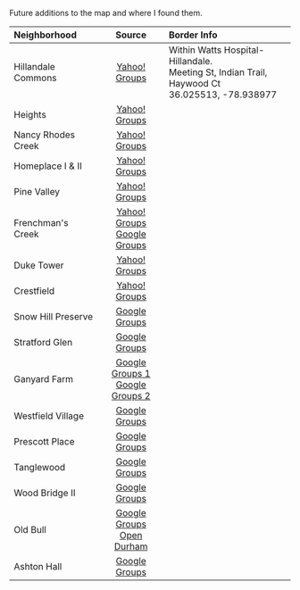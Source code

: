 Future additions to the map and where I found them.

|Neighborhood        |Source|Border Info|
|:-------------------|:----:|:----------|
|Hillandale Commons  |[Yahoo! Groups](https://groups.yahoo.com/neo/groups/hillandalecommons/info)|Within Watts Hospital-Hillandale.<br>Meeting St, Indian Trail, Haywood Ct<br>36.025513, -78.938977|
|Heights             |[Yahoo! Groups](https://groups.yahoo.com/neo/groups/HeightsNeighbors/info)||
|Nancy Rhodes Creek  |[Yahoo! Groups](https://groups.yahoo.com/neo/groups/nancyrhodescreekna/info)||
|Homeplace I & II    |[Yahoo! Groups](https://groups.yahoo.com/neo/groups/homeplace2/info)||
|Pine Valley         |[Yahoo! Groups](https://groups.yahoo.com/neo/groups/pinevalleyneighborhood/info)||
|Frenchman's Creek|[Yahoo! Groups](https://groups.yahoo.com/neo/groups/FrenchmansCreekDrive/info)<br>[Google Groups](https://groups.google.com/forum/#!aboutgroup/frenchmanscreek)||
|Duke Tower          |[Yahoo! Groups](https://groups.yahoo.com/neo/groups/duketower/info)||
|Crestfield          |[Yahoo! Groups](https://groups.yahoo.com/neo/groups/CrestfieldOwnersAssn/info)||
|Snow Hill Preserve  |[Google Groups](https://groups.google.com/forum/#!forum/snow-hill-preserve-hoa)||
|Stratford Glen      |[Google Groups](https://groups.google.com/forum/#!forum/stratford-glen)||
|Ganyard Farm        |[Google Groups 1](https://groups.google.com/forum/#!forum/ganyardfarm)<br>[Google Groups 2](https://groups.google.com/forum/#!forum/ganyard-farm-townhome-hoa)||
|Westfield Village   |[Google Groups](https://groups.google.com/forum/#!forum/westfieldvillage)||
|Prescott Place      |[Google Groups](https://groups.google.com/forum/#!forum/prescott-place)||
|Tanglewood          |[Google Groups](https://groups.google.com/forum/#!forum/tanglewood-neighborhood-association)||
|Wood Bridge II      |[Google Groups](https://groups.google.com/forum/#!aboutgroup/woodbridgeii)||
|Old Bull            |[Google Groups](https://groups.google.com/forum/#!forum/old-bull-residents)<br>[Open Durham](http://www.opendurham.org/buildings/old-bull-building-blackwells-bull-durham-american-tobacco-company)||
|Ashton Hall         |[Google Groups](https://groups.google.com/forum/#!forum/ashton-hall)||
